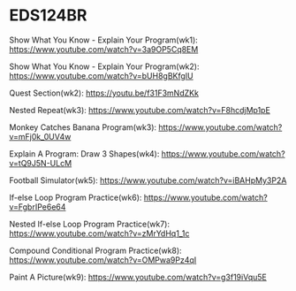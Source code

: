 # EDS124BR

Show What You Know - Explain Your Program(wk1):
https://www.youtube.com/watch?v=3a9OP5Cq8EM

Show What You Know - Explain Your Program(wk2):
https://www.youtube.com/watch?v=bUH8gBKfgIU

Quest Section(wk2):
https://youtu.be/f31F3mNdZKk

Nested Repeat(wk3):
https://www.youtube.com/watch?v=F8hcdjMp1pE

Monkey Catches Banana Program(wk3):
https://www.youtube.com/watch?v=mFj0k_0UV4w

Explain A Program: Draw 3 Shapes(wk4):
https://www.youtube.com/watch?v=tQ9J5N-ULcM

Football Simulator(wk5):
https://www.youtube.com/watch?v=iBAHpMy3P2A

If-else Loop Program Practice(wk6):
https://www.youtube.com/watch?v=FgbrIPe6e64

Nested If-else Loop Program Practice(wk7):
https://www.youtube.com/watch?v=zMrYdHq1_1c

Compound Conditional Program Practice(wk8):
https://www.youtube.com/watch?v=OMPwa9Pz4qI

Paint A Picture(wk9):
https://www.youtube.com/watch?v=g3f19iVqu5E


